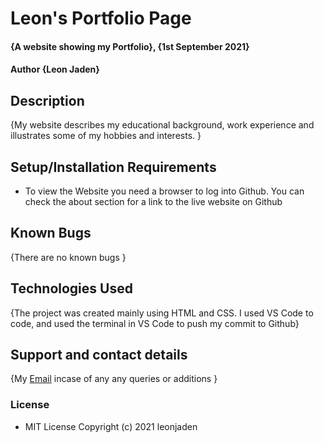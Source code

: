 # Leon's Portfolio Page
#### {A website showing my Portfolio}, {1st September 2021}
#### Author **{Leon Jaden}**
## Description
{My website describes my educational background, work experience and illustrates some of my hobbies and interests. }
## Setup/Installation Requirements
* To view the Website you need a browser to log into Github. You can check the about section for a link to the live website on Github
## Known Bugs
{There are no known bugs }
## Technologies Used
{The project was created mainly using HTML and CSS. I used VS Code to code, and used the terminal in VS Code to push my commit to Github}
## Support and contact details
{My [Email](leonjaden5@gmail.com) incase of any any queries or additions }
### License
* MIT License
Copyright (c) 2021 leonjaden